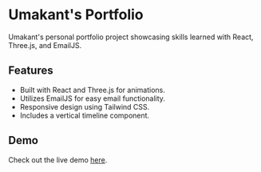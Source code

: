 # Umakant's Portfolio

Umakant's personal portfolio project showcasing skills learned with React, Three.js, and EmailJS.

## Features

- Built with React and Three.js for animations.
- Utilizes EmailJS for easy email functionality.
- Responsive design using Tailwind CSS.
- Includes a vertical timeline component.

## Demo

Check out the live demo [here](https://umakant3525.netlify.app/).
